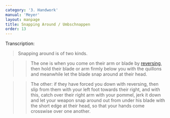 ```yaml
---
category: '3. Handwork'
manual: 'Meyer'
layout: manpage
title: Snapping Around / Umbschnappen
order: 13
---
```


Transcription:

> Snapping around is of two kinds.

> > The one is when you come on their arm or blade by [reversing](verkehren), then hold their blade or arm firmly below you with the quillons and meanwhile let the blade snap around at their head.

> > The other: if they have forced you down with reversing, then slip from them with your left foot towards their right, and with this, catch over their right arm with your pommel, jerk it down and let your weapon snap around out from under his blade with the short edge at their head, so that your hands come crosswise over one another.